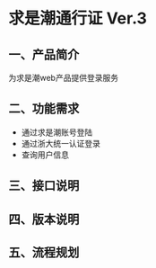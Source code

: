 # 求是潮通行证 Ver.3

## 一、产品简介

为求是潮web产品提供登录服务

## 二、功能需求

- 通过求是潮账号登陆
- 通过浙大统一认证登录
- 查询用户信息

## 三、接口说明

## 四、版本说明

## 五、流程规划
